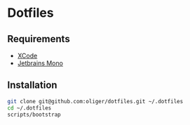 # Dotfiles

## Requirements

- [XCode](developer.apple.com/downloads)
- [Jetbrains Mono](https://www.jetbrains.com/lp/mono)

## Installation

```sh
git clone git@github.com:oliger/dotfiles.git ~/.dotfiles
cd ~/.dotfiles
scripts/bootstrap
```
